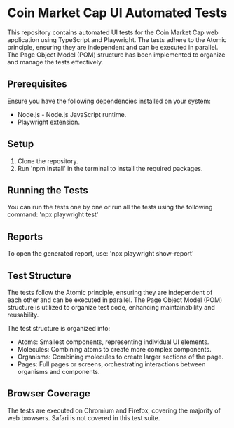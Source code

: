 
# Coin Market Cap UI Automated Tests
This repository contains automated UI tests for the Coin Market Cap web application using TypeScript and Playwright. The tests adhere to the Atomic principle, ensuring they are independent and can be executed in parallel. The Page Object Model (POM) structure has been implemented to organize and manage the tests effectively.

## Prerequisites
Ensure you have the following dependencies installed on your system:

- Node.js - Node.js JavaScript runtime.
- Playwright extension.

## Setup
1. Clone the repository.
2. Run 'npm install' in the terminal to install the required packages.

## Running the Tests
You can run the tests one by one or run all the tests using the following command:
'npx playwright test'

## Reports
To open the generated report, use:
'npx playwright show-report'

## Test Structure
The tests follow the Atomic principle, ensuring they are independent of each other and can be executed in parallel. The Page Object Model (POM) structure is utilized to organize test code, enhancing maintainability and reusability.

The test structure is organized into:

- Atoms: Smallest components, representing individual UI elements.
- Molecules: Combining atoms to create more complex components.
- Organisms: Combining molecules to create larger sections of the page.
- Pages: Full pages or screens, orchestrating interactions between organisms and components.

## Browser Coverage
The tests are executed on Chromium and Firefox, covering the majority of web browsers. Safari is not covered in this test suite.
